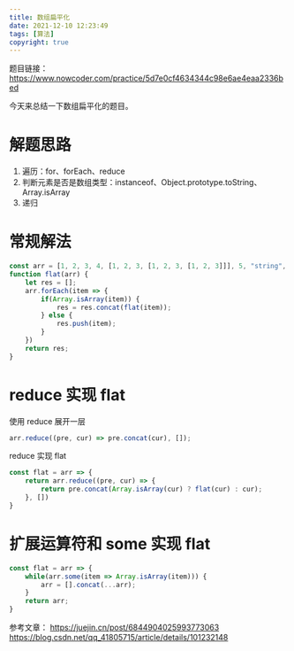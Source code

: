 ```yaml
---
title: 数组扁平化
date: 2021-12-10 12:23:49
tags: [算法]
copyright: true
---
```

题目链接：
https://www.nowcoder.com/practice/5d7e0cf4634344c98e6ae4eaa2336bed

今天来总结一下数组扁平化的题目。

# 解题思路

1. 遍历：for、forEach、reduce
2. 判断元素是否是数组类型：instanceof、Object.prototype.toString、Array.isArray
3. 递归

# 常规解法

```js
const arr = [1, 2, 3, 4, [1, 2, 3, [1, 2, 3, [1, 2, 3]]], 5, "string", { name: "小明" }];
function flat(arr) {
    let res = [];
    arr.forEach(item => {
        if(Array.isArray(item)) {
            res = res.concat(flat(item));
        } else {
            res.push(item);
        }
    })
    return res;
}
```

# reduce 实现 flat

使用 reduce 展开一层

```js
arr.reduce((pre, cur) => pre.concat(cur), []);
```

reduce 实现  flat

```js
const flat = arr => {
    return arr.reduce((pre, cur) => {
        return pre.concat(Array.isArray(cur) ? flat(cur) : cur);
    }, [])
}
```

# 扩展运算符和 some 实现 flat

```js
const flat = arr => {
    while(arr.some(item => Array.isArray(item))) {
        arr = [].concat(...arr);
    }
    return arr;
}
```

参考文章：
https://juejin.cn/post/6844904025993773063
https://blog.csdn.net/qq_41805715/article/details/101232148